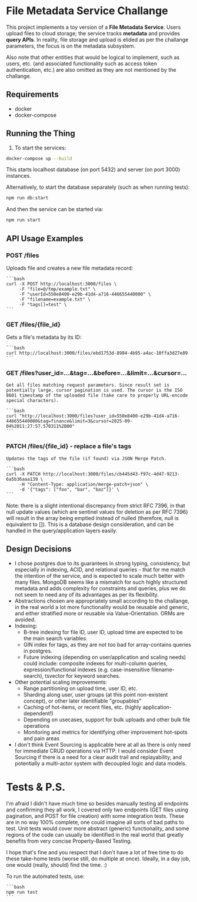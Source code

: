 # File Metadata Service Challange

This project implements a toy version of a **File Metadata Service**.
Users upload files to cloud storage; the service tracks **metadata** and provides **query APIs**. In reality, file storage and upload is elided as per the challange parameters, the focus is on the metadata subsystem.

Also note that other entities that would be logical to implement, such as users, etc. (and associated functionality such as access token authentication, etc.) are also omitted as they are not mentioned by the challange.

## Requirements
- docker
- docker-compose

## Running the Thing
1. To start the services:
  ```bash
  docker-compose up --build
  ```
  This starts localhost database (on port 5432) and server (on port 3000) instances.

  Alternatively, to start the database separately (such as when running tests):
  ```bash
  npm run db:start
  ```
  And then the service can be started via:
  ```bash
  npm run start
  ```

## API Usage Examples

### POST /files
  Uploads file and creates a new file metadata record:

    ```bash
    curl -X POST http://localhost:3000/files \
         -F "file=@/tmp/example.txt" \
         -F "userId=550e8400-e29b-41d4-a716-446655440000" \
         -F "filename=example.txt" \
         -F "tags[]=test" \
    ```

### GET /files/{file_id}
  Gets a file's metadata by its ID:
  
    ```bash
    curl http://localhost:3000/files/ebd1753d-8984-4b95-a4ac-10ffa3d27e89
    ```

### GET /files?user_id=...&tag=...&before=...&limit=...&cursor=...
    Get all files matching request parameters. Since result set is potentially large, cursor pagination is used. The cursor is the ISO 8601 timestamp of the uploaded file (take care to properly URL-encode special characters).

    ```bash
    curl "http://localhost:3000/files?user_id=550e8400-e29b-41d4-a716-446655440000&tag=finance&limit=3&cursor=2025-09-04%2011:27:57.570311%2B00"
    ```

### PATCH /files/{file_id} - replace a file's tags
    Updates the tags of the file (if found) via JSON Merge Patch. 
    
    ```bash
    curl -X PATCH http://localhost:3000/files/cb445d43-f97c-4d47-9213-6a5b36aaa139 \
         -H "Content-Type: application/merge-patch+json" \
         -d '{"tags": ["foo", "bar", "baz"]}' \
    ```

  Note: there is a slight intentional discrepancy from strict RFC 7396, in that null update values (which are sentinel values for deletion as per RFC 7396) will result in the array being emptied instead of nulled (therefore, null is equivalent to []). This is a database design consideration, and can be handled in the query/application layers easily.

## Design Decisions

- I chose postgres due to its guarantees in strong typing, consistency, but especially in indexing, ACID, and relational queries - that for me match the intention of the service, and is expected to scale much better with many files. MongoDB seems like a mismatch for such highly structured metadata and adds complexity for constraints and queries, plus we do not seem to need any of its advantages as per its flexibility.
- Abstractions chosen are appropriately small according to the challange, in the real world a lot more functionality would be reusable and generic, and either stratified more or reusable via Value-Orientation. ORMs are avoided.
- Indexing:
  - B-tree indexing for file ID, user ID, upload time are expected to be the main search variables.
  - GIN index for tags, as they are not too bad for array-contains queries in postgres.
  - Future indexing (depending on user/application and scaling needs) could include: composite indexes for multi-column queries, expression/functional indexes (e.g. case-insensitive filename-search), tsvector for keyword searches.
- Other potential scaling improvements:
  - Range partitioning on upload time, user ID, etc.
  - Sharding along user, user groups (at this point non-existent concept), or other later identifiable "groupables"
  - Caching of hot-items, or recent files, etc. (highly application-dependent!)
  - Depending on usecases, support for bulk uploads and other bulk file operations
  - Monitoring and metrics for identifying other improvement hot-spots and pain areas
- I don't think Event Sourcing is applicable here at all as there is only need for immediate CRUD operations via HTTP. I would consider Event Sourcing if there is a need for a clear audit trail and replayability, and potentially a multi-actor system with decoupled logic and data models.

# Tests & P.S.

I'm afraid I didn't have much time so besides manually testing all endpoints and confirming they all work, I covered only two endpoints (GET files using pagination, and POST for file creation) with some integration tests. These are in no way 100% complete, one could imagine all sorts of bad paths to test. Unit tests would cover more abstract (generic) functionality, and some regions of the code can usually be identified in the real world that greatly benefits from very concise Property-Based Testing.

I hope that's fine and you respect that I don't have a lot of free time to do these take-home tests (worse still, do multiple at once). Ideally, in a day job, one would (really, should) find the time. :)

To run the automated tests, use:

    ```bash
    npm run test
    ```
